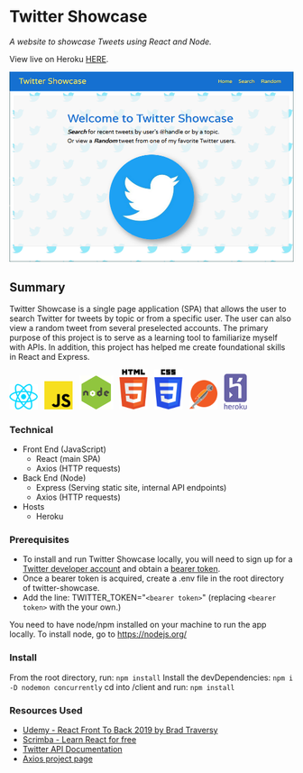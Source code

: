 # Twitter Showcase

_A website to showcase Tweets using React and Node._

View live on Heroku <a href="https://twitter-showcase.herokuapp.com/" target="_blank">HERE</a>.

<img src="./readme-images/screenshot.png" width="600">

## Summary
Twitter Showcase is a single page application (SPA) that allows the user to search Twitter for tweets by topic or from a specific user. The user can also view a random tweet from several preselected accounts. The primary purpose of this project is to serve as a learning tool to familiarize myself with APIs. In addition, this project has helped me create foundational skills in React and Express.

<img src="./readme-images/react.svg" width="50">&nbsp;&nbsp;
<img src="./readme-images/javascript.svg" width="50">&nbsp;&nbsp;
<img src="./readme-images/node.png" width="60">&nbsp;&nbsp;
<img src="./readme-images/html-5.svg" width="50">&nbsp;&nbsp;
<img src="./readme-images/css-3.svg" width="50">&nbsp;&nbsp;
<img src="./readme-images/postman.svg" width="50">&nbsp;&nbsp;
<img src="./readme-images/heroku.svg" width="40">

### Technical
- Front End (JavaScript)
  - React (main SPA)
  - Axios (HTTP requests)
- Back End (Node)
  - Express (Serving static site, internal API endpoints)
  - Axios (HTTP requests)
- Hosts
  - Heroku

### Prerequisites

- To install and run Twitter Showcase locally, you will need to sign up for a [Twitter developer account](https://developer.twitter.com) and obtain a [bearer token](https://developer.twitter.com/en/docs/basics/authentication/guides/bearer-tokens).
- Once a bearer token is acquired, create a .env file in the root directory of twitter-showcase.
- Add the line: TWITTER_TOKEN="`<bearer token>`" (replacing `<bearer token>` with the your own.)

You need to have node/npm installed on your machine to run the app locally. To install node, go to https://nodejs.org/

### Install

From the root directory, run: 
    `npm install`
Install the devDependencies:
    `npm i -D nodemon concurrently`
cd into /client and run: `npm install`


### Resources Used
- <a href="https://www.udemy.com/modern-react-front-to-back/" target="_blank">Udemy - React Front To Back 2019 by  Brad Traversy</a>
- <a href="https://scrimba.com/g/glearnreact" target="_blank">Scrimba - Learn React for free</a>
- <a href="https://developer.twitter.com/en/docs.html" target="_blank">Twitter API Documentation</a>
- <a href="https://www.npmjs.com/package/axios" target="_blank">Axios project page</a>
